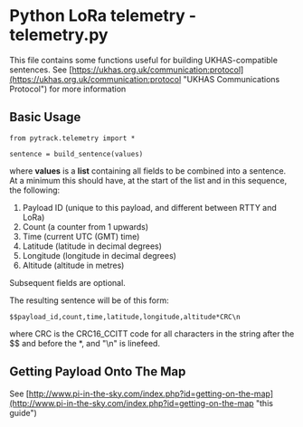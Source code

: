 # Python LoRa telemetry - telemetry.py

This file contains some functions useful for building UKHAS-compatible sentences.  See [https://ukhas.org.uk/communication:protocol](https://ukhas.org.uk/communication:protocol "UKHAS Communications Protocol") for more information

## Basic Usage

	from pytrack.telemetry import *

	sentence = build_sentence(values)

where **values** is a **list** containing all fields to be combined into a sentence.  At a minimum this should have, at the start of the list and in this sequence, the following:

1. Payload ID (unique to this payload, and different between RTTY and LoRa)
2. Count (a counter from 1 upwards)
3. Time (current UTC (GMT) time)
4. Latitude (latitude in decimal degrees)
5. Longitude (longitude in decimal degrees)
6. Altitude (altitude in metres)

Subsequent fields are optional.

The resulting sentence will be of this form:

	$$payload_id,count,time,latitude,longitude,altitude*CRC\n

where CRC is the CRC16_CCITT code for all characters in the string after the $$ and before the *, and "\n" is linefeed.

## Getting Payload Onto The Map

See [http://www.pi-in-the-sky.com/index.php?id=getting-on-the-map](http://www.pi-in-the-sky.com/index.php?id=getting-on-the-map "this guide")
